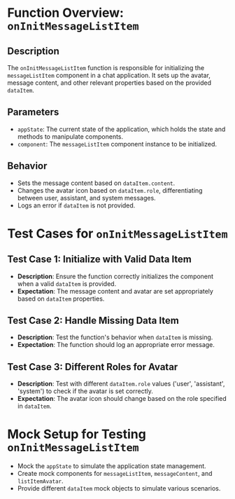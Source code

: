 # Function Overview: `onInitMessageListItem`

## Description

The `onInitMessageListItem` function is responsible for initializing the `messageListItem` component in a chat application. It sets up the avatar, message content, and other relevant properties based on the provided `dataItem`.

## Parameters

- `appState`: The current state of the application, which holds the state and methods to manipulate components.
- `component`: The `messageListItem` component instance to be initialized.

## Behavior

- Sets the message content based on `dataItem.content`.
- Changes the avatar icon based on `dataItem.role`, differentiating between user, assistant, and system messages.
- Logs an error if `dataItem` is not provided.

# Test Cases for `onInitMessageListItem`

## Test Case 1: Initialize with Valid Data Item

- **Description**: Ensure the function correctly initializes the component when a valid `dataItem` is provided.
- **Expectation**: The message content and avatar are set appropriately based on `dataItem` properties.

## Test Case 2: Handle Missing Data Item

- **Description**: Test the function's behavior when `dataItem` is missing.
- **Expectation**: The function should log an appropriate error message.

## Test Case 3: Different Roles for Avatar

- **Description**: Test with different `dataItem.role` values ('user', 'assistant', 'system') to check if the avatar is set correctly.
- **Expectation**: The avatar icon should change based on the role specified in `dataItem`.

# Mock Setup for Testing `onInitMessageListItem`

- Mock the `appState` to simulate the application state management.
- Create mock components for `messageListItem`, `messageContent`, and `listItemAvatar`.
- Provide different `dataItem` mock objects to simulate various scenarios.
